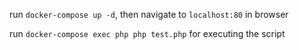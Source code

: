 run `docker-compose up -d`, then navigate to `localhost:80` in browser 

run `docker-compose exec php php test.php` for executing the script
